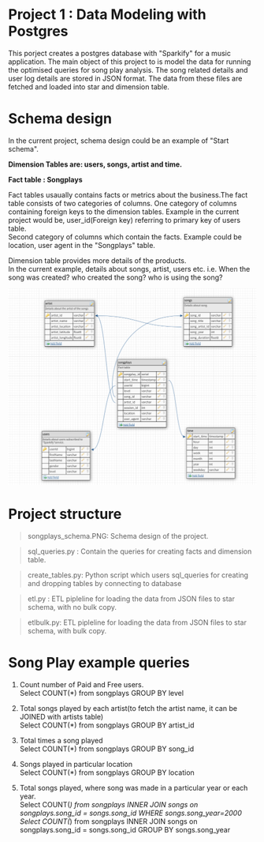 # Project 1 : Data Modeling with Postgres

This porject creates a postgres database with "Sparkify" for a music application. The main object of this project to is model the data for running the optimised queries for song play analysis.
The song related details and user log details are stored in JSON format. The data from these files are fetched and loaded into star and dimension table.

# Schema design

In the current project, schema design could be an example of "Start schema".

**Dimension Tables are: users, songs, artist and time.**

**Fact table : Songplays**

Fact tables usaually contains facts or metrics about the business.The fact table consists of two categories of columns.
One category of columns containing foreign keys to the dimension tables.
Example in the current project would be, user_id(Foreign key) referring to primary key of users table.  
Second category of columns which contain the facts. Example could be location, user agent in the "Songplays" table.

Dimension table provides more details of the products.   
In the current example, details about songs, artist, users etc. i.e. When the song was created? who created the song? who is using the song? 

 ![](songplays_schema.png?raw=true)

# Project structure  

>songplays_schema.PNG: Schema design of the project.  

>sql_queries.py : Contain the queries for creating facts and dimension table. 

>create_tables.py: Python script which users sql_queries for creating and dropping tables by connecting to database 

>etl.py : ETL pipleline for loading the data from JSON files to star schema, with no bulk copy.  

>etlbulk.py:  ETL pipleline for loading the data from JSON files to star schema, with bulk copy.  


# Song Play example queries
1. Count number of Paid and Free users.  
   Select COUNT(*) from songplays GROUP BY level  
   


2. Total songs played by each artist(to fetch the artist name, it can be JOINED with artists table)  
   Select COUNT(*) from songplays GROUP BY artist_id 
   

3. Total times a song played  
   Select COUNT(*) from songplays GROUP BY song_id  
   

4. Songs played in particular location  
   Select COUNT(*) from songplays GROUP BY location  
   

5. Total songs played, where song was made in a particular year or each year.  
   Select COUNT(*) from songplays INNER JOIN songs on songplays.song_id = songs.song_id WHERE songs.song_year=2000
   Select COUNT(*) from songplays INNER JOIN songs on songplays.song_id = songs.song_id GROUP BY songs.song_year








